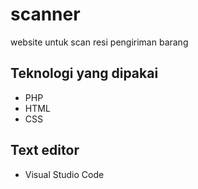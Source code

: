 # scanner

website untuk scan resi pengiriman barang 

## Teknologi yang dipakai

- PHP
- HTML
- CSS

## Text editor

- Visual Studio Code
